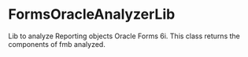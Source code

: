 FormsOracleAnalyzerLib
======================

Lib to analyze Reporting objects Oracle Forms 6i. This class returns the components of fmb analyzed.
